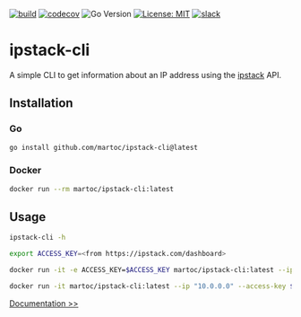 [![build](https://github.com/martoc/ipstack-cli/actions/workflows/build.yml/badge.svg?branch=main&event=push)](https://github.com/martoc/ipstack-cli/actions/workflows/build.yml)
[![codecov](https://codecov.io/gh/martoc/ipstack-cli/branch/main/graph/badge.svg?token=S06JCJYGHM)](https://codecov.io/gh/martoc/ipstack-cli)
![Go Version](https://img.shields.io/github/go-mod/go-version/martoc/ipstack-cli/main)
[![License: MIT](https://img.shields.io/badge/License-MIT-yellow.svg)](https://opensource.org/licenses/MIT)
[![slack](https://img.shields.io/badge/slack-general-brightgreen.svg?logo=slack)](https://app.slack.com/messages/T8L8AAD3M/C8LBHLSVA)

# ipstack-cli

A simple CLI to get information about an IP address using the [ipstack](https://ipstack.com/) API.

## Installation

### Go

```sh
go install github.com/martoc/ipstack-cli@latest
```

### Docker

```sh
docker run --rm martoc/ipstack-cli:latest
```

## Usage

```sh
ipstack-cli -h
```

```sh
export ACCESS_KEY=<from https://ipstack.com/dashboard>

docker run -it -e ACCESS_KEY=$ACCESS_KEY martoc/ipstack-cli:latest --ip "10.0.0.0"

docker run -it martoc/ipstack-cli:latest --ip "10.0.0.0" --access-key $ACCESS_KEY
```
[Documentation >>](./docs/index.md)
